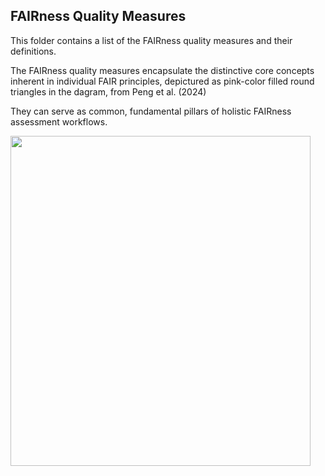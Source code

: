 
**FAIRness Quality Measures**
-------------------------------

This folder contains a list of the FAIRness quality measures and their definitions.

The FAIRness quality measures encapsulate the distinctive core concepts inherent in individual FAIR principles, depictured as pink-color filled round triangles in the dagram, from Peng et al. (2024) 

They can serve as common, fundamental pillars of holistic FAIRness assessment workflows.

<img src="[Peng_etal_2024-IJED-Figure3.jpg](https://github.com/gepeng86/FAIR-QualityMeasures/blob/main/_images/Peng_etal_2024-IJED-Figure3.jpg)" style="width:5.0in;height:5.5in" />



